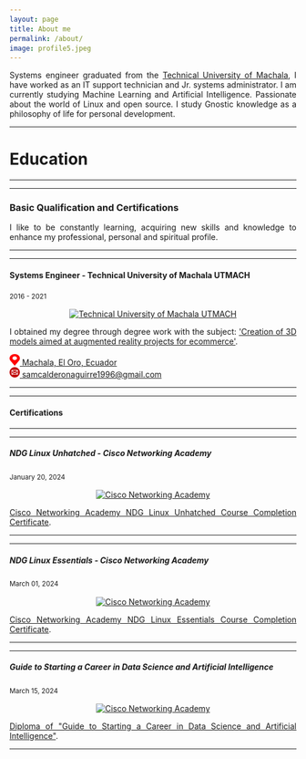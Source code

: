 ```yaml
---
layout: page
title: About me
permalink: /about/
image: profile5.jpeg
---
```



<p align="justify">Systems engineer graduated from the <a href="https://www.utmachala.edu.ec/portalwp/">Technical University of Machala</a>, I have worked as an IT support technician and Jr. systems administrator. I am currently studying Machine Learning and Artificial Intelligence. Passionate about the world of Linux and open source. I study Gnostic knowledge as a philosophy of life for personal development.</p>


***
# Education
***
***
### Basic Qualification and Certifications

<p align="justify">I like to be constantly learning, acquiring new skills and knowledge to enhance my professional, personal and spiritual profile.</p>

***

***
#### Systems Engineer - Technical University of Machala UTMACH
<small>2016 - 2021</small>

<p align="center"><a href="https://www.utmachala.edu.ec/portalwp/"> <img src="https://www.utmachala.edu.ec/portalwp/wp-content/uploads/2015/08/LOGO_OUT.png" width="190" height="190" align="center" alt="Technical University of Machala UTMACH"></a></p>

<p align="justify">I obtained my degree through degree work with the subject: <a href="http://repositorio.utmachala.edu.ec/handle/48000/17847">'Creation of 3D models aimed at augmented reality projects for ecommerce'</a>.</p>

<a href="https://maps.app.goo.gl/kbWndfqY3ESLGm9FA"> <img src="https://raw.githubusercontent.com/ikergarcia1996/Iker-Garcia-Ferrero/master/icons/location.png" width="18" height="20" alt="Location"> Machala, El Oro, Ecuador</a>  
<a href="mailto:samcalderonaguirre1996@gmail.com"> <img src="https://raw.githubusercontent.com/ikergarcia1996/Iker-Garcia-Ferrero/master/icons/mail.png" width="18" height="18" alt="Location"> samcalderonaguirre1996@gmail.com</a>

***

***
#### Certifications
***

***
##### NDG Linux Unhatched - Cisco Networking Academy
<small>January 20, 2024</small>

<p align="center"><a href="https://www.netacad.com/"> <img src="https://upload.wikimedia.org/wikipedia/commons/thumb/5/57/Cisco_Networking_Academy.svg/2560px-Cisco_Networking_Academy.svg.png" width="350" height="350" align="center" alt="Cisco Networking Academy"></a></p>

<p align="justify"><a href="https://drive.google.com/file/d/13SosYv53wgMgCzIzwPR3-DM2OagbQhhw/view?usp=drive_link">Cisco Networking Academy NDG Linux Unhatched Course Completion Certificate</a>.</p>

***

***
##### NDG Linux Essentials - Cisco Networking Academy
<small>March 01, 2024</small>

<p align="center"><a href="https://www.netacad.com/"> <img src="https://upload.wikimedia.org/wikipedia/commons/thumb/5/57/Cisco_Networking_Academy.svg/2560px-Cisco_Networking_Academy.svg.png" width="350" height="350" align="center" alt="Cisco Networking Academy"></a></p>

<p align="justify"><a href="https://drive.google.com/file/d/1HiadGjwZv5ZO81i13R4TXFtH0adbmDac/view?usp=sharing">Cisco Networking Academy NDG Linux Essentials Course Completion Certificate</a>.</p>

***

***
##### Guide to Starting a Career in Data Science and Artificial Intelligence
<small>March 15, 2024</small>

<p align="center"><a href="https://platzi.com/p/samcalderonaguirre1996/curso/2807-aprender-data-ia/diploma/detalle/"> <img src="https://upload.wikimedia.org/wikipedia/commons/thumb/9/95/LOGO-PLATZI-2023.svg/512px-LOGO-PLATZI-2023.svg.png" width="350" height="350" align="center" alt="Cisco Networking Academy"></a></p>

<p align="justify"><a href="https://platzi.com/p/samcalderonaguirre1996/curso/2807-aprender-data-ia/diploma/detalle/">Diploma of "Guide to Starting a Career in Data Science and Artificial Intelligence"</a>.</p>

***